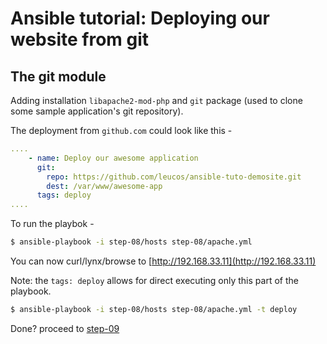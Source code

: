 # Ansible tutorial: Deploying our website from git

## The git module

Adding installation `libapache2-mod-php` and `git` package
(used to clone some sample application's git repository).

The deployment from `github.com` could look like this - 

```yaml
....
    - name: Deploy our awesome application
      git:
        repo: https://github.com/leucos/ansible-tuto-demosite.git
        dest: /var/www/awesome-app
      tags: deploy
....
```

To run the playbok - 

```bash
$ ansible-playbook -i step-08/hosts step-08/apache.yml
```

You can now curl/lynx/browse to [http://192.168.33.11](http://192.168.33.11)

Note: the `tags: deploy` allows for direct executing only this part of the playbook.

```bash
$ ansible-playbook -i step-08/hosts step-08/apache.yml -t deploy
```

Done? proceed to [step-09](../step-09/)